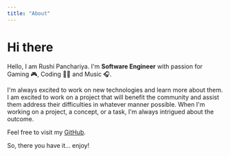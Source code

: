 ```yaml
---
title: "About"
---
```


# Hi there

Hello, I am Rushi Panchariya. I'm **Software Engineer** with passion for Gaming 🎮, Coding 👨‍💻 and Music 🎧.

I'm always excited to work on new technologies and learn more about them. I am excited to work on a project that will benefit the community and assist them address their difficulties in whatever manner possible. When I'm working on a project, a concept, or a task, I'm always intrigued about the outcome.

Feel free to visit my [GitHub](https://github.com/imrushi).

So, there you have it... enjoy!

